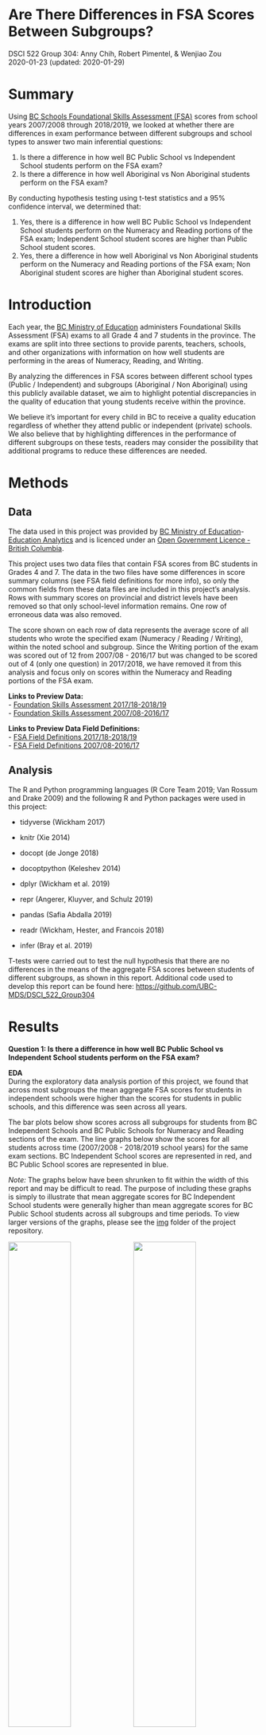 Are There Differences in FSA Scores Between Subgroups?
================
DSCI 522 Group 304: Anny Chih, Robert Pimentel, & Wenjiao Zou <br>
2020-01-23 (updated: 2020-01-29)

# Summary

Using [BC Schools Foundational Skills Assessment
(FSA)](https://catalogue.data.gov.bc.ca/dataset/bc-schools-foundation-skills-assessment-fsa-)
scores from school years 2007/2008 through 2018/2019, we looked at
whether there are differences in exam performance between different
subgroups and school types to answer two main inferential questions:

1.  Is there a difference in how well BC Public School vs Independent
    School students perform on the FSA exam?  
2.  Is there a difference in how well Aboriginal vs Non Aboriginal
    students perform on the FSA exam?

By conducting hypothesis testing using t-test statistics and a 95%
confidence interval, we determined that:

1.  Yes, there is a difference in how well BC Public School vs
    Independent School students perform on the Numeracy and Reading
    portions of the FSA exam; Independent School student scores are
    higher than Public School student scores.
2.  Yes, there a difference in how well Aboriginal vs Non Aboriginal
    students perform on the Numeracy and Reading portions of the FSA
    exam; Non Aboriginal student scores are higher than Aboriginal
    student scores.

# Introduction

Each year, the [BC Ministry of
Education](https://catalogue.data.gov.bc.ca/organization/ministry-of-education)
administers Foundational Skills Assessment (FSA) exams to all Grade 4
and 7 students in the province. The exams are split into three sections
to provide parents, teachers, schools, and other organizations with
information on how well students are performing in the areas of
Numeracy, Reading, and Writing.

By analyzing the differences in FSA scores between different school
types (Public / Independent) and subgroups (Aboriginal / Non Aboriginal)
using this publicly available dataset, we aim to highlight potential
discrepancies in the quality of education that young students receive
within the province.

We believe it’s important for every child in BC to receive a quality
education regardless of whether they attend public or independent
(private) schools. We also believe that by highlighting differences in
the performance of different subgroups on these tests, readers may
consider the possibility that additional programs to reduce these
differences are needed.

# Methods

## Data

The data used in this project was provided by [BC Ministry of
Education](https://catalogue.data.gov.bc.ca/organization/ministry-of-education)-
[Education
Analytics](https://catalogue.data.gov.bc.ca/organization/education-analytics)
and is licenced under an [Open Government Licence - British
Columbia](https://www2.gov.bc.ca/gov/content/data/open-data/open-government-licence-bc).

This project uses two data files that contain FSA scores from BC
students in Grades 4 and 7. The data in the two files have some
differences in score summary columns (see FSA field definitions for more
info), so only the common fields from these data files are included in
this project’s analysis. Rows with summary scores on provincial and
district levels have been removed so that only school-level information
remains. One row of erroneous data was also removed.

The score shown on each row of data represents the average score of all
students who wrote the specified exam (Numeracy / Reading / Writing),
within the noted school and subgroup. Since the Writing portion of the
exam was scored out of 12 from 2007/08 - 2016/17 but was changed to be
scored out of 4 (only one question) in 2017/2018, we have removed it
from this analysis and focus only on scores within the Numeracy and
Reading portions of the FSA exam.

**Links to Preview Data:**  
\- [Foundation Skills
Assessment 2017/18-2018/19](https://catalogue.data.gov.bc.ca/dataset/bc-schools-foundation-skills-assessment-fsa-/resource/bcb547f0-8ba7-451f-9e11-10524f4d57a0)  
\- [Foundation Skills
Assessment 2007/08-2016/17](https://catalogue.data.gov.bc.ca/dataset/bc-schools-foundation-skills-assessment-fsa-/resource/97c6cbf7-f529-464a-b771-9719855b86f6)

**Links to Preview Data Field Definitions:**  
\- [FSA Field
Definitions 2017/18-2018/19](https://catalogue.data.gov.bc.ca/dataset/bc-schools-foundation-skills-assessment-fsa-/resource/ccc5ae0c-922a-4c11-ad44-908d6ec8a873)  
\- [FSA Field
Definitions 2007/08-2016/17](https://catalogue.data.gov.bc.ca/dataset/bc-schools-foundation-skills-assessment-fsa-/resource/5f6d7594-5645-4cda-980b-87195d1c1c16)

## Analysis

The R and Python programming languages (R Core Team 2019; Van Rossum and
Drake 2009) and the following R and Python packages were used in this
project:

  - tidyverse (Wickham 2017)

  - knitr (Xie 2014)

  - docopt (de Jonge 2018)

  - docoptpython (Keleshev 2014)

  - dplyr (Wickham et al. 2019)

  - repr (Angerer, Kluyver, and Schulz 2019)

  - pandas (Safia Abdalla 2019)

  - readr (Wickham, Hester, and Francois 2018)

  - infer (Bray et al. 2019)

T-tests were carried out to test the null hypothesis that there are no
differences in the means of the aggregate FSA scores between students of
different subgroups, as shown in this report. Additional code used to
develop this report can be found here:
<https://github.com/UBC-MDS/DSCI_522_Group304>

# Results

**Question 1: Is there a difference in how well BC Public School vs
Independent School students perform on the FSA exam?**

**EDA**  
During the exploratory data analysis portion of this project, we found
that across most subgroups the mean aggregate FSA scores for students in
independent schools were higher than the scores for students in public
schools, and this difference was seen across all years.

The bar plots below show scores across all subgroups for students from
BC Independent Schools and BC Public Schools for Numeracy and Reading
sections of the exam. The line graphs below show the scores for all
students across time (2007/2008 - 2018/2019 school years) for the same
exam sections. BC Independent School scores are represented in red, and
BC Public School scores are represented in blue.

*Note:* The graphs below have been shrunken to fit within the width of
this report and may be difficult to read. The purpose of including these
graphs is simply to illustrate that mean aggregate scores for BC
Independent School students were generally higher than mean aggregate
scores for BC Public School students across all subgroups and time
periods. To view larger versions of the graphs, please see the
[img](https://github.com/UBC-MDS/DSCI_522_Group304/tree/master/img)
folder of the project
repository.

<img src="../img/bar_plot_numeracy.png" width="50%" /><img src="../img/bar_plot_reading.png" width="50%" />

Fig: Mean aggregate scores for Numeracy and Reading sections of the FSA
exam by school type and subgroup (Red: BC Independent Schools, Blue: BC
Public
Schools)

<img src="../img/line_ind_numeracy.png" width="50%" /><img src="../img/line_ind_read.png" width="50%" />

Fig: Mean aggregate scores for Numeracy and Reading sections of the FSA
exam by school type over time (Red: BC Independent Schools, Blue: BC
Public Schools)

**ANALYSIS**  
To determine if the differences in mean aggregate FSA scores seen above
are significant, we first visualized the scores using boxplots and
histograms to plot the mean aggregate scores for each exam section.

The following plots visualize the difference in scores using boxplots.
The boxplots for the mean aggregate scores between the subgroups do not
overlap much for both Numeracy and Reading sections of the exam, which
suggests that the differences in scores may be
significant.

<img src="../img/fig_pi_numeracy.png" width="50%" /><img src="../img/fig_pi_reading.png" width="50%" />

Fig: Boxplots of mean aggregate scores for Numeracy and Reading sections
of the FSA exam by school type (BC Independent School / BC Public
School)

Data from both groups was filtered accordingly to observe the
distribution of aggregate scores using histograms (bin size = 50). In
addition, 95% confidence intervals of the mean aggregate scores were
estimated by bootstrapping the aggregate scores for all students, for
both groups, using a random sample (size = 50) and resampling with
replacement 5000 times.

Note that because the confidence intervals (areas between dash lines of
same color) for both groups do not overlap in either histogram, we can
expect a significant difference in mean aggregate scores for both skills
between groups when we apply
T-tests.

<img src="../img/fig_pi_histogram_numeracy.png" width="50%" /><img src="../img/fig_pi_histogram_reading.png" width="50%" />

Fig: Histograms showing distributions of mean aggregate scores for
Numeracy and Reading section of the FSA exam by school type (BC
Independent School / BC Public School)

After visualizing the differences, we conducted t-tests at a 95%
confidence interval to confirm that the differences are actually
significant at this level, and find that they are:

*T-test for Differences in Numeracy Scores Between BC Independent School
Students and BC Public School Students:*

    ## 
    ##  Welch Two Sample t-test
    ## 
    ## data:  score by public_or_independent
    ## t = 118.01, df = 21472, p-value < 2.2e-16
    ## alternative hypothesis: true difference in means is not equal to 0
    ## 95 percent confidence interval:
    ##  60.42374 62.46486
    ## sample estimates:
    ## mean in group BC Independent School      mean in group BC Public School 
    ##                            537.8528                            476.4085

*T-test for Differences in Reading Scores Between BC Independent School
Students and BC Public School Students:*

    ## 
    ##  Welch Two Sample t-test
    ## 
    ## data:  score by public_or_independent
    ## t = 123.39, df = 21554, p-value < 2.2e-16
    ## alternative hypothesis: true difference in means is not equal to 0
    ## 95 percent confidence interval:
    ##  51.85891 53.53303
    ## sample estimates:
    ## mean in group BC Independent School      mean in group BC Public School 
    ##                            535.2799                            482.5839

**Question 2: Is there a difference in how well Aboriginal vs Non
Aboriginal students perform on the FSA exam?**

**EDA**

During the exploratory data analysis portion of this project, we found
that scores for Aboriginal students were generally lower than scores for
Non Aboriginal students in both Numeracy and Reading sections of the FSA
exam. The bar plots below show this difference, and the line plots below
show that the scores are consistently lower for Aboriginal students over
time.

<img src="../img/bar_plot_ab_numeracy.png" width="50%" /><img src="../img/bar_plot_ab_read.png" width="50%" />

Fig: Mean aggregate scores for Numeracy and Reading sections of the FSA
exam by subgroup (Aboriginal / Non
Aboriginal)

<img src="../img/line_ab_numeracy.png" width="50%" /><img src="../img/line_ab_reading.png" width="50%" />

Fig: Mean aggregate scores for Numeracy and Reading sections of the FSA
exam by subgroup (Aboriginal / Non Aboriginal) over time

**ANALYSIS**  
To determine if the differences in mean aggregate FSA scores seen above
are significant, we again visualized the scores using boxplots and
histograms to plot the mean aggregate scores for each exam section.

The following plots visualize the difference in scores using boxplots.
Here we see that the boxplots for the different subgroups (Aboriginal /
Non Aboriginal) do not overlap, which is a strong indicator that there
is a significant difference in scores between the
groups.

<img src="../img/fig_ana_numeracy.png" width="50%" /><img src="../img/fig_ana_reading.png" width="50%" />

Fig: Boxplots of mean aggregate scores for Numeracy and Reading sections
of the FSA exam by subgroup (Aboriginal / Non Aboriginal)

For consistency, histograms and confidence intervals for both skills
(Numeracy and Reading) and subgroups (aboriginal vs non-aboriginal) were
constructed in the same way here as with the independent vs public shool
analysis. Results on these plots also indicate that there is a
significant difference in scores between the two student subgroups for
both numeracy and reading
skills.

<img src="../img/fig_ana_histogram_numeracy.png" width="50%" /><img src="../img/fig_ana_histogram_reading.png" width="50%" />

Fig: Histograms showing distributions of mean aggregate scores for
Numeracy and Reading section of the FSA exam by subgroup (Aboriginal /
Non Aboriginal)

After visualizing the differences, we conducted t-tests at a 95%
confidence interval to confirm that the differences are actually
significant at this level, and find that they are:

*T-test for Differences in Numeracy Scores Between Aboriginal and Non
Aboriginal Students:*

    ## 
    ##  Welch Two Sample t-test
    ## 
    ## data:  score by sub_population
    ## t = -78.617, df = 3946.4, p-value < 2.2e-16
    ## alternative hypothesis: true difference in means is not equal to 0
    ## 95 percent confidence interval:
    ##  -79.65955 -75.78311
    ## sample estimates:
    ##     mean in group ABORIGINAL mean in group NON ABORIGINAL 
    ##                     415.6077                     493.3290

*T-test for Differences in Reading Scores Between Aboriginal and Non
Aboriginal Students:*

    ## 
    ##  Welch Two Sample t-test
    ## 
    ## data:  score by sub_population
    ## t = -69.341, df = 3728.3, p-value < 2.2e-16
    ## alternative hypothesis: true difference in means is not equal to 0
    ## 95 percent confidence interval:
    ##  -64.45038 -60.90596
    ## sample estimates:
    ##     mean in group ABORIGINAL mean in group NON ABORIGINAL 
    ##                     434.5958                     497.2740

## Conclusion

The graphs and statistical tests above confirm that there are
significant differences in mean aggregate FSA exam scores between
students from BC Independent Schools and BC Public Schools, and between
Aboriginal and Non Aboriginal students, in Numeracy and Reading portions
of the exam. The next question we’d like *you* to answer is what we can
do about this.

## Notes on Limitations

As with all inferential analyses such as this one, it’s possible that
there are confounding variables that have not been accounted for in this
project. Such variables may include the funding each school receives,
the level of affluence of a school’s district, whether the neighborhood
offers programs to improve numeracy and reading skills, and so on. In an
effort to combat this issue, we ran additional t-tests to confirm that
there are significant differences in scores for Aboriginal and Non
Aboriginal students even in subsets of the data that include only
schools with both subgroups of students.

To determine if schools met the criteria of having both Aboriginal and
Non Aboriginal students, the data was filtered to include only schools
who had both Aboriginal and Non Aboriginal Grade 4 students who wrote
the exam in the 2018/2019 school year. For more details, please see the
`src/filter_schools_both_subgroups.py` script.

The following t-test confirms that there is a significant difference at
the 95% confidence interval between Numeracy scores of Aboriginal and
Non Aboriginal students using this school data subset:

    ## 
    ##  Welch Two Sample t-test
    ## 
    ## data:  score by sub_population
    ## t = -8.8845, df = 593.85, p-value < 2.2e-16
    ## alternative hypothesis: true difference in means is not equal to 0
    ## 95 percent confidence interval:
    ##  -43.20510 -27.56165
    ## sample estimates:
    ##     mean in group ABORIGINAL mean in group NON ABORIGINAL 
    ##                     415.8197                     451.2030

The following t-test confirms that there is a significant difference at
the 95% confidence interval between Reading scores of Aboriginal and Non
Aboriginal students using this school data subset:

    ## 
    ##  Welch Two Sample t-test
    ## 
    ## data:  score by sub_population
    ## t = -9.7386, df = 563.2, p-value < 2.2e-16
    ## alternative hypothesis: true difference in means is not equal to 0
    ## 95 percent confidence interval:
    ##  -40.18248 -26.69415
    ## sample estimates:
    ##     mean in group ABORIGINAL mean in group NON ABORIGINAL 
    ##                     435.7861                     469.2244

## References

<div id="refs" class="references">

<div id="ref-repr">

Angerer, Philipp, Thomas Kluyver, and Jan Schulz. 2019. *Repr:
Serializable Representations*.
<https://CRAN.R-project.org/package=repr>.

</div>

<div id="ref-infer">

Bray, Andrew, Chester Ismay, Evgeni Chasnovski, Ben Baumer, and Mine
Cetinkaya-Rundel. 2019. *Infer: Tidy Statistical Inference*.
<https://CRAN.R-project.org/package=infer>.

</div>

<div id="ref-docopt">

de Jonge, Edwin. 2018. *Docopt: Command-Line Interface Specification
Language*. <https://CRAN.R-project.org/package=docopt>.

</div>

<div id="ref-docoptpython">

Keleshev, Vladimir. 2014. *Docopt: Command-Line Interface Description
Language*. <https://github.com/docopt/docopt>.

</div>

<div id="ref-R">

R Core Team. 2019. *R: A Language and Environment for Statistical
Computing*. Vienna, Austria: R Foundation for Statistical Computing.
<https://www.R-project.org/>.

</div>

<div id="ref-pandas">

Safia Abdalla, Joris Van den Bossche, Tom Augspurger. 2019. *Pandas:
Powerful Python Data Analysis Toolkit*.
<https://github.com/pandas-dev/pandas>.

</div>

<div id="ref-Python">

Van Rossum, Guido, and Fred L. Drake. 2009. *Python 3 Reference Manual*.
Scotts Valley, CA: CreateSpace.

</div>

<div id="ref-tidyverse">

Wickham, Hadley. 2017. *Tidyverse: Easily Install and Load the
’Tidyverse’*. <https://CRAN.R-project.org/package=tidyverse>.

</div>

<div id="ref-dplyr">

Wickham, Hadley, Romain François, Lionel Henry, and Kirill Müller. 2019.
*Dplyr: A Grammar of Data Manipulation*.
<https://CRAN.R-project.org/package=dplyr>.

</div>

<div id="ref-readr">

Wickham, Hadley, Jim Hester, and Romain Francois. 2018. *Readr: Read
Rectangular Text Data*. <https://CRAN.R-project.org/package=readr>.

</div>

<div id="ref-knitr">

Xie, Yihui. 2014. “Knitr: A Comprehensive Tool for Reproducible Research
in R.” In *Implementing Reproducible Computational Research*, edited by
Victoria Stodden, Friedrich Leisch, and Roger D. Peng. Chapman;
Hall/CRC. <http://www.crcpress.com/product/isbn/9781466561595>.

</div>

</div>
